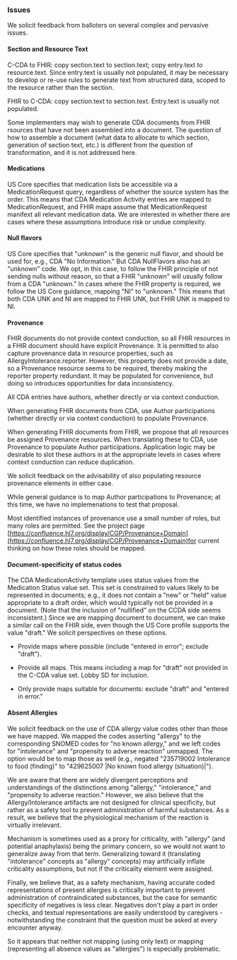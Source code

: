 ### Issues

We solicit feedback from balloters on several complex and pervasive issues.

#### Section and Resource Text
C-CDA to FHIR: copy section.text to section.text; copy entry.text to resource.text. Since entry.text is usually not populated, it may be necessary to  develop or re-use rules to generate text from structured data, scoped to the resource rather than the section.

FHIR to C-CDA: copy section.text to section.text. Entry.text is usually not populated. 

Some  implementers may wish to generate CDA documents from FHIR rsources that have not been assembled into a document.  The question of how to assemble a document (what data to allocate to which section, generation of section text, etc.) is different from the question of transformation, and it is not addressed here.

#### Medications
US Core specifies that medication lists be accessible via a MedicationRequest query, regardless of whether the source system has the order. This means that CDA Medication Activity entries are mapped to MedicationRequest, and FHIR maps assume that MedicationRequest manifext all relevant medication data. We are interested in whether there are cases where these assumptions introduce risk or undue complexity.

#### Null flavors
US Core specifies that "unknown" is the generic null flavor, and should be used for, e.g., CDA "No Information." But CDA NullFlavors also has an "unknown" code. We opt, in this case, to follow the FHIR principle of not sending nulls without reason, so that a FHIR "unknown" will usually follow from a CDA "unknown." In cases where the FHIR property is required, we follow the US Core guidance, mapping "NI" to "unknown." This means that both CDA UNK and NI are mapped to FHIR UNK, but FHIR UNK is mapped to NI.

#### Provenance
FHIR documents do not provide context conduction, so all FHIR resources in a FHIR document should have explicit Provenance. It is permitted to also capture provenance data in resource properties, such as AllergyIntolerance.reporter. However, this property does not provide a date, so a Provenance resource seems to be required, thereby making the reporter property redundant. It may be populated for convenience, but doing so introduces opportunities for data inconsistency.

All CDA entries have authors, whether directly or via context conduction.

When generating FHIR documents from CDA, use Author participations (whether directly or via context conduction) to populate Provenance. 

When generating FHIR documents from FHIR, we propose that all resources be assigned Provenance resources. When translating these to CDA, use Provenance to populate Author participations. Application logic may be desirable to slot these authors in at the appropriate levels in cases where context conduction can reduce duplication.

We solicit feedback on the advisability of also populating resource provenance elements in either case.

While general guidance is to map Author participations to Provenance; at this time, we have no implemenations to test that proposal.

Most identified instances of provenance use a small number of roles, but many roles are permitted. See the project page [https://confluence.hl7.org/display/CGP/Provenance+Domain](https://confluence.hl7.org/display/CGP/Provenance+Domain)for current thinking on how these roles should be mapped. 

#### Document-specificity of status codes
The CDA MedicationActivity template uses status values from the Medication Status value set. This set is constrained to values likely to be represented in documents; e.g., it does not contain a "new" or "held" value appropriate to a draft order, which would typically not be provided in a document. (Note that the inclusion of "nullified" on the CCDA side seems inconsistent.) Since we are mapping document to document, we can make a similar call on the FHIR side, even though the US Core profile supports the value "draft." We solicit perspectives on these options.

* Provide maps where possible (include "entered in error"; exclude "draft").
* Provide all maps. This means including a map for "draft" not provided in the C-CDA value set. Lobby SD for inclusion. 

* Only provide maps suitable for documents: exclude "draft" and "entered in error."

#### Absent Allergies

We solicit feedback on the use of CDA allergy value codes other than those we have mapped. We mapped the codes asserting "allergy" to the corresponding SNOMED codes for "no known allergy," and we left codes for "intolerance" and "propensity to adverse reaction" unmapped. The option would be to map those as well (e.g., negated "235719002	Intolerance to food (finding)" to "429625007 |No known food allergy (situation)|").

We are aware that there are widely divergent perceptions and understandings of the distinctions among "allergy," "intolerance," and "propensity to adverse reaction." However, we also believe that the Allergy/Intolerance artifacts are not designed for clinical specificity, but rather as a safety tool to prevent administration of harmful substances. As a result, we believe that the physiological mechanism of the reaction is virtually irrelevant. 

Mechanism is sometimes used as a proxy for criticality, with "allergy" (and potential anaphylaxis) being the primary concern, so we would not want to generalize away from that term. Generalizing toward it (translating "intolerance" concepts as "allergy" concepts) may artificially inflate criticality assumptions, but not if the criticality element were assigned.

Finally, we believe that, as a safety mechanism, having accurate coded representations of present allergies is critically important to prevent administration of contraindicated substances, but the case for semantic specificity of negatives is less clear. Negatives don't play a part in order checks, and textual representations are easily understood by caregivers - notwithstanding the constraint that the question must be asked at every encounter anyway.

So it appears that neither not mapping (using only text) or mapping (representing all absence values as "allergies") is especially problematic.
